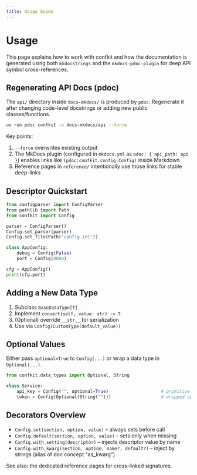 ```yaml
---
title: Usage Guide
---
```


# Usage

This page explains how to work with confkit and how the documentation is generated using both `mkdocstrings` and the `mkdocs-pdoc-plugin` for deep API symbol cross-references.

## Regenerating API Docs (pdoc)

The `api/` directory inside `docs-mkdocs/` is produced by `pdoc`. Regenerate it after changing code-level docstrings or adding new public classes/functions.

```bash
uv run pdoc confkit -o docs-mkdocs/api --force
```

Key points:

1. `--force` overwrites existing output
2. The MkDocs plugin (configured in `mkdocs.yml` as `pdoc: { api_path: api }`) enables links like `(pdoc:confkit.config.Config)` inside Markdown
3. Reference pages in `reference/` intentionally use those links for stable deep-links

## Descriptor Quickstart

```python
from configparser import ConfigParser
from pathlib import Path
from confkit import Config

parser = ConfigParser()
Config.set_parser(parser)
Config.set_file(Path("config.ini"))

class AppConfig:
	debug = Config(False)
	port = Config(8080)

cfg = AppConfig()
print(cfg.port)
```

## Adding a New Data Type

1. Subclass `BaseDataType[T]`
2. Implement `convert(self, value: str) -> T`
3. (Optional) override `__str__` for serialization
4. Use via `Config(CustomType(default_value))`

## Optional Values

Either pass `optional=True` to `Config(...)` or wrap a data type in `Optional(...)`.

```python
from confkit.data_types import Optional, String

class Service:
	api_key = Config("", optional=True)                    # primitive optional
	token = Config(Optional(String("")))                   # wrapped optional
```

## Decorators Overview

- `Config.set(section, option, value)` – always sets before call
- `Config.default(section, option, value)` – sets only when missing
- `Config.with_setting(descriptor)` – injects descriptor value by name
- `Config.with_kwarg(section, option, name?, default?)` – inject by strings (alias of doc concept "as_kwarg")

See also: the dedicated reference pages for cross-linked signatures.

